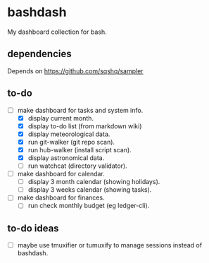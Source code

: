 
# bashdash

My dashboard collection for bash.

## dependencies

Depends on https://github.com/sqshq/sampler

## to-do

 - [ ] make dashboard for tasks and system info.
   - [X] display current month.
   - [X] display to-do list (from markdown wiki)
   - [X] display meteorological data.
   - [X] run git-walker (git repo scan).
   - [X] run hub-walker (install script scan).
   - [X] display astronomical data.
   - [ ] run watchcat (directory validator).

 - [ ] make dashboard for calendar.
   - [ ] display 3 month calendar (showing holidays).
   - [ ] display 3 weeks calendar (showing tasks).

 - [ ] make dashboard for finances.
   - [ ] run check monthly budget (eg ledger-cli).

## to-do ideas

 - [ ] maybe use tmuxifier or tumuxify to manage sessions instead of bashdash.

